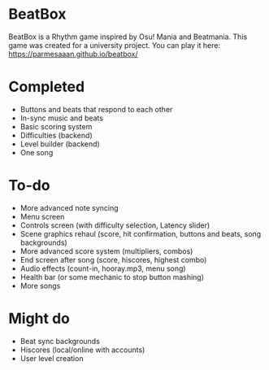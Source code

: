 # BeatBox
BeatBox is a Rhythm game inspired by Osu! Mania and Beatmania. This game was created for a university project.
You can play it here: https://parmesaaan.github.io/beatbox/

# Completed
* Buttons and beats that respond to each other
* In-sync music and beats
* Basic scoring system
* Difficulties (backend)
* Level builder (backend)
* One song

# To-do
* More advanced note syncing
* Menu screen
* Controls screen (with difficulty selection, Latency slider)
* Scene graphics rehaul (score, hit confirmation, buttons and beats, song backgrounds)
* More advanced score system (multipliers, combos)
* End screen after song (score, hiscores, highest combo)
* Audio effects (count-in, hooray.mp3, menu song)
* Health bar (or some mechanic to stop button mashing)
* More songs

# Might do
* Beat sync backgrounds
* Hiscores (local/online with accounts)
* User level creation
